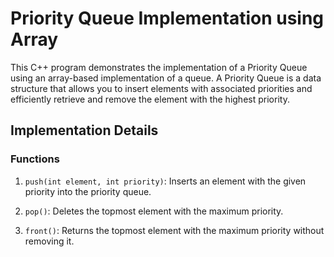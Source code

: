 # Priority Queue Implementation using Array

This C++ program demonstrates the implementation of a Priority Queue using an array-based implementation of a queue. A Priority Queue is a data structure that allows you to insert elements with associated priorities and efficiently retrieve and remove the element with the highest priority.

## Implementation Details

### Functions

1. `push(int element, int priority)`: Inserts an element with the given priority into the priority queue.

2. `pop()`: Deletes the topmost element with the maximum priority.

3. `front()`: Returns the topmost element with the maximum priority without removing it.